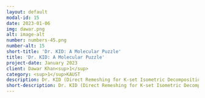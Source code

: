 ```yaml
---
layout: default
modal-id: 15
date: 2023-01-06
img: dawar.png
alt: image-alt
number: numbers-45.png
number-alt: 15 
short-title: 'Dr. KID: A Molecular Puzzle'
title: 'Dr. KID: A Molecular Puzzle'
project-date: January 2023
client: Dawar Khan<sup>1</sup>
category: <sup>1</sup>KAUST
description: Dr. KID (Direct Remeshing for K-set Isometric Decomposition) is a puzzle-generation for a small set of nanostructures.  It decomposes the surface mesh into K set of identical segments (planar or curved polygons). A heuristic approach is adopted for creating identical female connectors and unique hinges for assembling and disassembling the puzzle segments. Dr. KID not only solves a geometric problem but also provides a real-world product for the scientific community.
short-description: Dr. KID (Direct Remeshing for K-set Isometric Decomposition) is a puzzle-generation for a small set of nanostructures.
---
```

